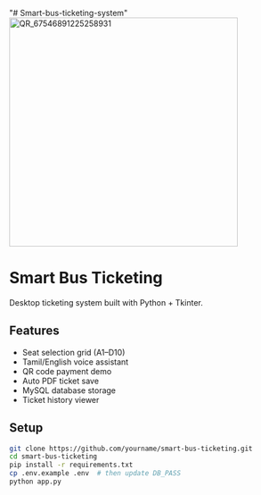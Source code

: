 "# Smart-bus-ticketing-system" <img width="410" height="410" alt="QR_67546891225258931" src="https://github.com/user-attachments/assets/c9c81242-60e5-4963-90ee-8c3358ccca03" />



# Smart Bus Ticketing

Desktop ticketing system built with Python + Tkinter.

## Features
- Seat selection grid (A1–D10)
- Tamil/English voice assistant
- QR code payment demo
- Auto PDF ticket save
- MySQL database storage
- Ticket history viewer

## Setup
```bash
git clone https://github.com/yourname/smart-bus-ticketing.git
cd smart-bus-ticketing
pip install -r requirements.txt
cp .env.example .env  # then update DB_PASS
python app.py
